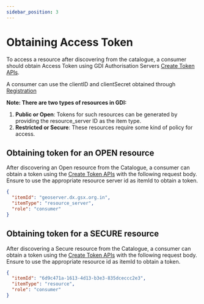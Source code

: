 ```yaml
---
sidebar_position: 3
---
```


 
# Obtaining Access Token
To access a resource after discovering from the catalogue, a consumer should obtain Access Token using GDI Authorisation Servers [Create Token APIs](https://dx.ugix.org.in/auth/apis#tag/Token-APIs/operation/post-auth-v1-token). 

A consumer can use the clientID and clientSecret obtained through [Registration](../registration.md)

**Note: There are two types of resources in GDI:**

1. **Public or Open**: Tokens for such resources can be generated by providing the resource_server ID as the item type.
2. **Restricted or Secure**: These resources require some kind of policy for access.


## Obtaining token for an OPEN resource
After discovering an Open resource from the Catalogue, a consumer can obtain a token using the [Create Token APIs](https://dx.ugix.org.in/auth/apis#tag/Token-APIs/operation/post-auth-v1-token) with the following request body. Ensure to use the appropriate resource server id as itemId to obtain a token.


```json
{
  "itemId": "geoserver.dx.gsx.org.in",
  "itemType": "resource_server",
  "role": "consumer"
}
```


## Obtaining token for a SECURE resource
After discovering a Secure resource from the Catalogue, a consumer can obtain a token using the [Create Token APIs](https://dx.ugix.org.in/auth/apis#tag/Token-APIs/operation/post-auth-v1-token) with the following request body. Ensure to use the appropriate resource id as itemId to obtain a token.

```json
{
  "itemId": "6d9c471a-1613-4d13-b3e3-835dceccc2e3",
  "itemType": "resource",
  "role": "consumer"
}
```